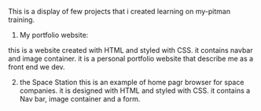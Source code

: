 This is a display of few projects that i created learning on my-pitman training.

1. My portfolio website:

this is a website created with HTML and styled with CSS. it contains navbar and image container. it is a personal portfolio website that describe me as a front end we dev.

2. the Space Station
this is an example of home pagr browser for space companies. it is designed with HTML and styled with CSS. it contains a Nav bar, image container and a form.  

